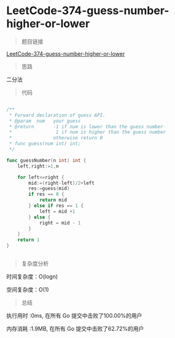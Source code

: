 #  LeetCode-374-guess-number-higher-or-lower

>题目链接

[LeetCode-374-guess-number-higher-or-lower](https://leetcode-cn.com/problems/guess-number-higher-or-lower/)

>思路

二分法

>代码


```go

/** 
 * Forward declaration of guess API.
 * @param  num   your guess
 * @return 	     -1 if num is lower than the guess number
 *			      1 if num is higher than the guess number
 *               otherwise return 0
 * func guess(num int) int;
 */

func guessNumber(n int) int {
    left,right:=1,n

    for left<=right {
        mid:=(right-left)/2+left
        res:=guess(mid)
        if res == 0 {
            return mid
        } else if res == 1 {
            left = mid +1
        } else {
            right = mid - 1
        }
    }
    return 1
}



```

>复杂度分析

时间复杂度：O(logn)

空间复杂度：O(1)

>总结

执行用时 :0ms, 在所有 Go 提交中击败了100.00%的用户
 
内存消耗 :1.9MB, 在所有 Go 提交中击败了62.72%的用户
